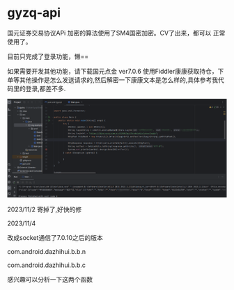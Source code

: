 # gyzq-api
国元证券交易协议APi
加密的算法使用了SM4国密加密。CV了出来，都可以 正常使用了。

目前只完成了登录功能，懒==

如果需要开发其他功能，请下载国元点金 ver7.0.6
使用Fiddler康康获取持仓，下单等其他操作是怎么发送请求的,然后解密一下康康文本是怎么样的,具体参考我代码里的登录,都差不多.

![avatar](1.png)


2023/11/2
寄掉了,好快的修

2023/11/4

改成socket通信了7.0.10之后的版本

com.android.dazhihui.b.b.n

com.android.dazhihui.b.b.c

感兴趣可以分析一下这两个函数

